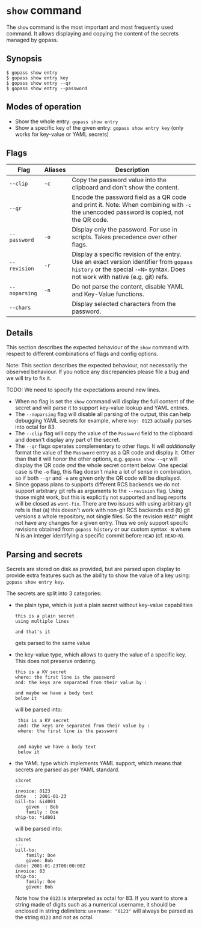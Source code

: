 # `show` command

The `show` command is the most important and most frequently used command.
It allows displaying and copying the content of the secrets managed by gopass.

## Synopsis

```
$ gopass show entry
$ gopass show entry key
$ gopass show entry --qr
$ gopass show entry --password
```

## Modes of operation

* Show the whole entry: `gopass show entry`
* Show a specific key of the given entry: `gopass show entry key` (only works for key-value or YAML secrets)

## Flags

Flag | Aliases | Description
---- | ------- | -----------
`--clip` | `-c` | Copy the password value into the clipboard and don't show the content.
`--qr` | | Encode the password field as a QR code and print it. Note: When combining with `-c` the unencoded password is copied, not the QR code.
`--password` | `-o` | Display only the password. For use in scripts. Takes precedence over other flags.
`--revision` | `-r` | Display a specific revision of the entry. Use an exact version identifier from `gopass history` or the special `-<N>` syntax. Does not work with native (e.g. git) refs.
`--noparsing` | `-n` | Do not parse the content, disable YAML and Key-Value functions.
`--chars` | | Display selected characters from the password.

## Details

This section describes the expected behaviour of the `show` command with respect to different combinations of flags and
config options.

Note: This section describes the expected behaviour, not necessarily the observed behaviour.
If you notice any discrepancies please file a bug and we will try to fix it.

TODO: We need to specify the expectations around new lines.

* When no flag is set the `show` command will display the full content of the secret and will parse it to support key-value lookup and YAML entries.
* The `--noparsing` flag will disable all parsing of the output, this can help debugging YAML secrets for example, where `key: 0123` actually parses into octal for 83. 
* The `--clip` flag will copy the value of the `Password` field to the clipboard and doesn't display any part of the secret.
* The `--qr` flags operates complementary to other flags. It will *additionally* format the value of the `Password` entry as a QR code and display it. Other than that it will honor the other options, e.g. `gopass show --qr` will display the QR code *and* the whole secret content below. One special case is the `-o` flag, this flag doesn't make a lot of sense in combination, so if both `--qr` and `-o` are given only the QR code will be displayed.
* Since gopass plans to supports different RCS backends we do not support arbitrary git refs as arguments to the `--revision` flag. Using those might work, but this is explicitly not supported and bug reports will be closed as `wont-fix`. There are two issues with using arbitrary git refs is that (a) this doesn't work with non-git RCS backends and (b) git versions a whole repository, not single files. So the revision `HEAD^`
  might not have any changes for a given entry. Thus we only support specifc revisions obtained from `gopass history` or our custom syntax `-N` where N is an integer identifying a specific commit before `HEAD` (cf. `HEAD~N`).

## Parsing and secrets

Secrets are stored on disk as provided, but are parsed upon display to provide extra features such as the ability 
to show the value of a key using:  `gopass show entry key`.

The secrets are split into 3 categories:
 - the plain type, which is just a plain secret without key-value capabilities 
    ```
    this is a plain secret
    using multiple lines
    
    and that's it
    ```
    gets parsed to the same value


 - the key-value type, which allows to query the value of a specific key. This does not preserve ordering.
    ```
    this is a KV secret
    where: the first line is the password
    and: the keys are separated from their value by :
    
    and maybe we have a body text
    below it
    ```
    will be parsed into:
   ```
    this is a KV secret
    and: the keys are separated from their value by :
    where: the first line is the password
    
    
    and maybe we have a body text
    below it
    ```


 - the YAML type which implements YAML support, which means that secrets are parsed as per YAML standard.
    ```
    s3cret
    ---
    invoice: 0123
    date   : 2001-01-23
    bill-to: &id001
        given  : Bob
        family : Doe
    ship-to: *id001
    ```
   will be parsed into:
    ```
    s3cret
    ---
    bill-to:
        family: Doe
        given: Bob
    date: 2001-01-23T00:00:00Z
    invoice: 83
    ship-to:
        family: Doe
        given: Bob
    ```
   Note how the `0123` is interpreted as octal for 83. If you want to store a string made of digits such as a numerical
   username, it should be enclosed in string delimiters: `username: "0123"` will always be parsed as the string `0123`
   and not as octal.
